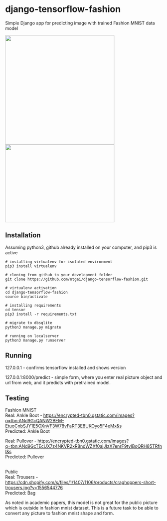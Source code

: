 # django-tensorflow-fashion

Simple Django app for predicting image with trained Fashion MNIST data model

<div>
<img height="350" width="350" src="https://s3.amazonaws.com/clarityfm-production/attachments/6605/default/django.png?1442839704"/>
<img height="250" width="350" src="https://blog.keras.io/img/keras-tensorflow-logo.jpg"/></div>

## Installation
Assuming python3, github already installed on your computer, and pip3 is active

```
# installing virtualenv for isolated environment
pip3 install virtualenv

# cloning from github to your development folder
git clone https://github.com/ntgai/django-tensorflow-fashion.git

# virtualenv activation
cd django-tensorflow-fashion
source bin/activate

# installing requirements
cd tensor
pip3 install -r requirements.txt

# migrate to dbsqlite
python3 manage.py migrate

# running on localserver
python3 manage.py runserver
```

## Running
127.0.0.1 - confirms tensorflow installed and shows version

127.0.0.1:8000/predict - simple form, where you enter real picture object and url from web, and it predicts with pretrained model. 

## Testing

Fashion MNIST
 <br>Real: Ankle Boot - https://encrypted-tbn0.gstatic.com/images?q=tbn:ANd9GcQANW2BEM-EtuoCnbSJY1E5OXnVF3W78vFaRT3E8UKOyo5F4eMx&s
 <br>Predicted: Ankle Boot
 
 Real: Pullover - https://encrypted-tbn0.gstatic.com/images?q=tbn:ANd9GcTEcUX7z4NKVR2xR8ndWZXf0ajJIzX7enrF9tvIBoQRH85TRfnl&s
 <br>Predicted: Pullover

<br>Public
 <br>Real: Trousers - https://cdn.shopify.com/s/files/1/1407/1106/products/craghoppers-short-trousers.jpg?v=1556544776
 <br>Predicted: Bag

As noted in academic papers, this model is not great for the public picture which is outside in fashion mnist dataset. This is a future task to be able to convert any picture to fashion mnist shape and form.
